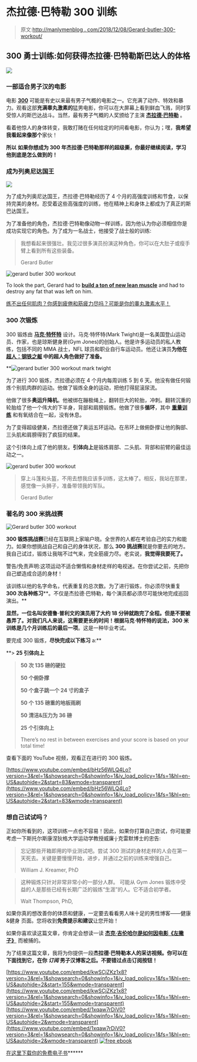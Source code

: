 # 杰拉德·巴特勒 300 训练

> 原文:[http://manlymenblog . com/2018/12/08/Gerard-butler-300-workout/](http://manlymenblog.com/2018/12/08/gerard-butler-300-workout/)

## **300 勇士训练:如何获得杰拉德·巴特勒斯巴达人的体格**

![](../Images/cec205c3a453cbb10b9dfd3c5d3fa12b.png)

### 一部适合男子汉的电影

电影 [**300**](https://www.imdb.com/title/tt0416449/) 可能是有史以来最有男子气概的电影之一。它充满了动作、特效和暴力。观看这部**充满睾丸激素的**猛男电影，你可以在大屏幕上看到鲜血飞溅，同时享受惊人的斯巴达战斗。当然，最有男子气概的人奖颁给了主演 [**杰拉德·巴特勒**](https://www.imdb.com/name/nm0124930/) 。

看着他惊人的身体转变，我敢打赌在任何给定的时间看电影，你认为；嘿，**我希望我看起来像那个**家伙！

**所以** **如果你想成为 300 年杰拉德·巴特勒那样的超级撕，你最好继续阅读，学习他到底是怎么做到的！**

### 成为列奥尼达国王

![](../Images/4e387296ff1916443cf276e9228cd530.png)

为了成为列奥尼达国王，杰拉德·巴特勒经历了 4 个月的高强度训练和节食，以保持完美的身材。忍受着这些高强度的训练，他在精神上和身体上都成为了真正的斯巴达国王。

为了准备他的角色，杰拉德·巴特勒像动物一样训练，因为他认为你必须相信你是成功实现它的角色。为了成为一名战士，他接受了战士般的训练:

> 我想看起来很强壮。我见过很多演员扮演这种角色，你可以在大肚子或瘦手臂上看到所有这些装备。
> 
> Gerard Butler

![gerard butler 300 workout](../Images/884c4bb710c94496598096579a59f200.png)

To look the part, Gerard had to [**build a ton of new lean muscle**](http://manlymenblog.com/2018/02/02/reasons-why-you-are-not-building-muscle/) and had to destroy any fat that was left on him.

[练不出任何肌肉？你感到疲倦和筋疲力尽吗？可能是你的睾丸激素水平！](https://mailchi.mp/5ef9b44c9ca8/testogen)

### **300 次锻炼**

300 锻炼由 [**马克·特怀特**](https://en.wikipedia.org/wiki/Mark_Twight) 设计。马克·特怀特(Mark Twight)是一名美国登山运动员、作家，也是琼斯健身房(Gym Jones)的创始人。他是许多运动员的私人教练，包括不同的 MMA 战士，NFL 球员和职业自行车运动员。他还让演员[](https://www.imdb.com/name/nm0147147/)**为他在 [**超人：钢铁之躯**](https://www.imdb.com/title/tt0770828/?ref_=nm_knf_t1) 中的超人角色做好了准备。**

**![gerard butler 300 workout mark twight](../Images/aab000bf094340c53fb3597ddbaac737.png)

为了进行 300 锻炼，杰拉德必须在 4 个月内每周训练 5 到 6 天。他没有做任何锻炼个别肌肉群的运动。他做了锻炼全身的运动，把他打得屁滚尿流。

他做了很多**奥运升降机**。他被绑在蹦极绳上，翻转巨大的轮胎，冲刺。翻转沉重的轮胎给了他一个伟大的下半身，背部和肩膀锻炼。他做了很多**循环**，其中 [**重量训练**](http://manlymenblog.com/2018/06/13/this-is-why-every-man-should-lift-weights/) 和有氧结合在一起，没有休息。

为了变得超级健美，杰拉德还做了奥运五环运动。在吊环上做俯卧撑让他的胸部、三头肌和肩膀得到了疯狂的结果。

这个引体向上成了他的朋友。**引体向上**是锻炼肩部、二头肌、背部和前臂的最佳运动之一。

![gerard butler 300 workout](../Images/0719b3400e6ce743ddf317c8856a3ccb.png)

> 穿上斗篷和头盔，不用去想我应该多训练，这太棒了。相反，我站在那里，感觉像一头狮子，准备带领我的军队。
> 
> Gerard Butler

### **著名的 300 米挑战赛**

![Gerard butler 300 workout](../Images/31994d08629d8256c5152ff3930e9c82.png)

**300 锻炼挑战赛**已经在互联网上家喻户晓。全世界的人都在考验自己的实力和能力。如果你想挑战自己和自己的身体状况，那么 **300 挑战赛**就是你要去的地方。我自己试过，锻炼让我喘不过气来，完全筋疲力尽。老实说，**我觉得我要死了。**

警告/免责声明:这项运动不适合懒惰和身材走样的电视迷。在你尝试之前，先把你自己塑造成合适的身材！

该训练以他的名字命名，代表重复的总次数。为了进行锻炼，你必须尽快重复 **300 次各种练习****。不仅是杰拉德·巴特勒，每个演员都必须尽可能快地完成巡回演出。**

 **显然，一位名叫安德鲁·普利文的演员用了大约 18 分钟就跑完了全程。但是不要被愚弄了。对我们凡人来说，这需要更长的时间！根据马克·特怀特的说法，300 米训练是几个月训练后的最后一项**。这是一种毕业考试。

要完成 300 锻炼，**尽快完成以下练习** a:**

 **> **25 引体向上**
> 
> **50 次 135 磅的硬拉**
> 
> **50 个俯卧撑**
> 
> **50 个盒子跳一个 24 寸的盒子**
> 
> **50 个 135 磅重的地板雨刷**
> 
> **50 清洁&压力为 36 磅**
> 
> **25 个引体向上**
> 
> There’s no rest in between exercises and your score is based on your total time!

查看下面的 YouTube 视频，观看正在进行的 300 锻炼。

 [https://www.youtube.com/embed/bHz56WLQ4Lo?version=3&rel=1&showsearch=0&showinfo=1&iv_load_policy=1&fs=1&hl=en-US&autohide=2&start=83&wmode=transparent](https://www.youtube.com/embed/bHz56WLQ4Lo?version=3&rel=1&showsearch=0&showinfo=1&iv_load_policy=1&fs=1&hl=en-US&autohide=2&start=83&wmode=transparent) 

### **想自己试试吗？**

正如你所看到的，这项训练一点也不容易！因此，如果你打算自己尝试，你可能要考虑一下斯托尔斯康涅狄格大学运动学教授威廉·j·克雷默博士的忠告:

> 忘记那些开箱即用的毕业测试吧。尝试 300 测试的身材走样的人会在第一天死去。关键是要慢慢开始，进步，并通过之前的训练来增强自己。
> 
> William J. Kreamer, PhD

> 这种锻炼只针对非常非常小的一部分人群。
> 可能从 Gym Jones 锻炼中受益的人是那些已经有长期广泛的锻炼“生涯”的人。它不适合初学者。
> 
>  Walt Thompson, PhD,

如果你真的想改善你的体质和健康，一定要去看看男人味十足的男性博客——健康&健身 页面。您将收到**免费提示和建议**让您开始！

如果你喜欢读这篇文章，你肯定会想读一读 [**杰克·吉伦哈尔是如何因电影《左撇子》**](http://manlymenblog.com/2018/10/16/how-jake-gyllenhaal-got-so-ripped-for-southpaw/) 而被捕的。

为了结束这篇文章，我将为你提供一段**杰拉德·巴特勒本人的采访视频。你可以在下面找到它，在你 ***订阅*** 男子汉博客之后。不要错过点击订阅按钮！**

 [https://www.youtube.com/embed/kwSCjZKz1x8?version=3&rel=1&showsearch=0&showinfo=1&iv_load_policy=1&fs=1&hl=en-US&autohide=2&start=155&wmode=transparent](https://www.youtube.com/embed/kwSCjZKz1x8?version=3&rel=1&showsearch=0&showinfo=1&iv_load_policy=1&fs=1&hl=en-US&autohide=2&start=155&wmode=transparent)  [https://www.youtube.com/embed/1xqaw7rDiV0?version=3&rel=1&showsearch=0&showinfo=1&iv_load_policy=1&fs=1&hl=en-US&autohide=2&wmode=transparent](https://www.youtube.com/embed/1xqaw7rDiV0?version=3&rel=1&showsearch=0&showinfo=1&iv_load_policy=1&fs=1&hl=en-US&autohide=2&wmode=transparent) [![free ebook](../Images/829e5ef58dd2bf5f6e97e6eda0169b24.png)](https://i0.wp.com/manlymenblog.com/wp-content/uploads/2021/10/Free-E-book.png)

[在这里下载你的免费电子书](https://mailchi.mp/896b52eba5bd/manly-men-blog-e-book)******